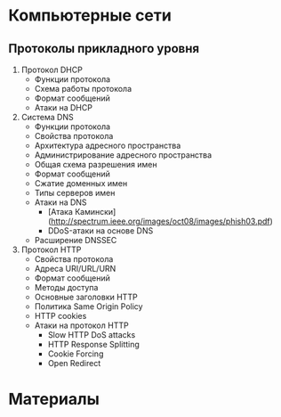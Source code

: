 # Компьютерные сети

## Протоколы прикладного уровня

1. Протокол DHCP
   * Функции протокола
   * Схема работы протокола
   * Формат сообщений
   * Атаки на DHCP
2. Система DNS
   * Функции протокола
   * Свойства протокола
   * Архитектура адресного пространства
   * Администрирование адресного пространства
   * Общая схема разрешения имен
   * Формат сообщений
   * Сжатие доменных имен
   * Типы серверов имен
   * Атаки на DNS
     * [Атака Камински] (http://spectrum.ieee.org/images/oct08/images/phish03.pdf) 
     * DDoS-атаки на основе DNS
   * Расширение DNSSEC
3. Протокол HTTP
   * Свойства протокола
   * Адреса URI/URL/URN
   * Формат сообщений
   * Методы доступа
   * Основные заголовки HTTP
   * Политика Same Origin Policy
   * HTTP cookies
   * Атаки на протокол HTTP
     * Slow HTTP DoS attacks
     * HTTP Response Splitting
     * Cookie Forcing
     * Open Redirect

# Материалы

